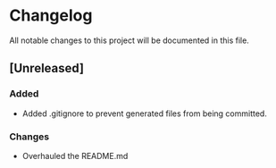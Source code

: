 # Changelog

All notable changes to this project will be documented in this file.

## [Unreleased]

### Added

- Added .gitignore to prevent generated files from being committed.

### Changes

- Overhauled the README.md